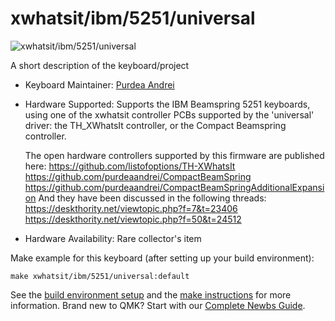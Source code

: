 # xwhatsit/ibm/5251/universal

![xwhatsit/ibm/5251/universal](https://i.imgur.com/kncrpQBh.jpeg)

A short description of the keyboard/project

* Keyboard Maintainer: [Purdea Andrei](https://github.com/purdeaandrei)
* Hardware Supported: Supports the IBM Beamspring 5251 keyboards, using one of the xwhatsit controller PCBs supported by the 'universal' driver: the TH_XWhatsIt controller, or the Compact Beamspring controller.

  The open hardware controllers supported by this firmware are published here:
    https://github.com/listofoptions/TH-XWhatsIt
    https://github.com/purdeaandrei/CompactBeamSpring
    https://github.com/purdeaandrei/CompactBeamSpringAdditionalExpansion
  And they have been discussed in the following threads:
    https://deskthority.net/viewtopic.php?f=7&t=23406
    https://deskthority.net/viewtopic.php?f=50&t=24512

* Hardware Availability: Rare collector's item

Make example for this keyboard (after setting up your build environment):

    make xwhatsit/ibm/5251/universal:default

See the [build environment setup](https://docs.qmk.fm/#/getting_started_build_tools) and the [make instructions](https://docs.qmk.fm/#/getting_started_make_guide) for more information. Brand new to QMK? Start with our [Complete Newbs Guide](https://docs.qmk.fm/#/newbs).
